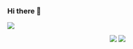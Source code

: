 ### Hi there 👋

<!--
**NULLBYTE-RGH/NULLBYTE-RGH** is a ✨ _special_ ✨ repository because its `README.md` (this file) appears on your GitHub profile.

Here are some ideas to get you started:

- 🔭 I’m currently working on ...
- 🌱 I’m currently learning ...
- 👯 I’m looking to collaborate on ...
- 🤔 I’m looking for help with ...
- 💬 Ask me about ...
- 📫 How to reach me: ...
- 😄 Pronouns: ...
- ⚡ Fun fact: ...
-->

<div>
<img src="https://komarev.com/ghpvc/?username=NULLBYTE-RGH">
 </div>


 <div align="center">
 <picture>
 <source media="(prefers-color-scheme: light)" srcset="https://cdn.jsdelivr.net/npm/simple-icons@v7/icons/dotenv.svg">
 <source media="(prefers-color-scheme: light)" srcset="https://cdn.jsdelivr.net/npm/simple-icons@v7/icons/vsco.svg" >
 <source media="(prefers-color-scheme: light)" srcset="https://cdn.jsdelivr.net/npm/simple-icons@v7/icons/jetbrains.svg" >
 <source media="(prefers-color-scheme: light)" srcset="https://cdn.jsdelivr.net/npm/simple-icons@v7/icons/torproject.svg" >
 <source media="(prefers-color-scheme: light)" srcset="https://cdn.jsdelivr.net/npm/simple-icons@v7/icons/javascript.svg" >
 <source media="(prefers-color-scheme: light)" srcset="https://cdn.jsdelivr.net/npm/simple-icons@v7/icons/micropython.svg" >
 <source media="(prefers-color-scheme: light)" srcset="https://cdn.jsdelivr.net/npm/simple-icons@v7/icons/python.svg" >
  </picture>
</div>

<p align="center"> 
 
 <img src="https://github-readme-stats.vercel.app/api?username=NULLBYTE-RGH&theme=chartreuse-dark&show_icons=true&hide_border=true&include_all_commits=true">
 <img src="https://github-readme-stats.vercel.app/api/top-langs/?username=NULLBYTE-RGH&hide=html&langs_count=7&bg_color=000000&hide_border=true&layout=compact">
 
</p>

